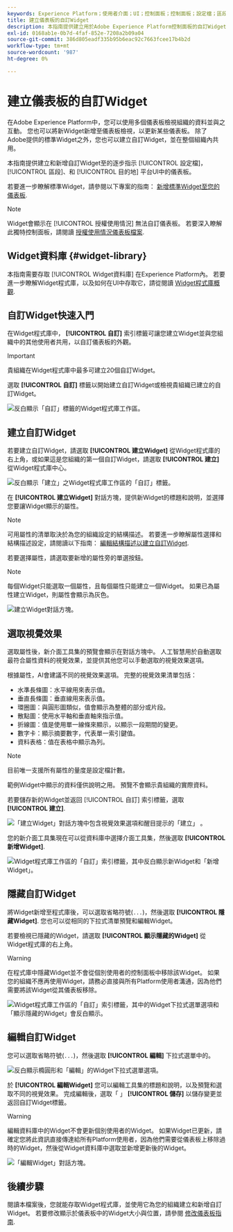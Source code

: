 ```yaml
---
keywords: Experience Platform；使用者介面；UI；控制面板；控制面板；設定檔；區段；目的地；授權使用；Widget；量度；
title: 建立儀表板的自訂Widget
description: 本指南提供建立用於Adobe Experience Platform控制面板的自訂Widget的逐步指示。
exl-id: 0168ab1e-0b7d-4faf-852e-7208a2b09a04
source-git-commit: 386d805eadf335b95b6eac92c7663fcee17b4b2d
workflow-type: tm+mt
source-wordcount: '987'
ht-degree: 0%

---
```


# 建立儀表板的自訂Widget

在Adobe Experience Platform中，您可以使用多個儀表板檢視組織的資料並與之互動。 您也可以將新Widget新增至儀表板檢視，以更新某些儀表板。 除了Adobe提供的標準Widget之外，您也可以建立自訂Widget，並在整個組織內共用。

本指南提供建立和新增自訂Widget至的逐步指示 [!UICONTROL 設定檔]， [!UICONTROL 區段]、和 [!UICONTROL 目的地] 平台UI中的儀表板。

若要進一步瞭解標準Widget，請參閱以下專案的指南： [新增標準Widget至您的儀表板](standard-widgets.md).

>[!NOTE]
>
>Widget會顯示在 [!UICONTROL 授權使用情況] 無法自訂儀表板。 若要深入瞭解此獨特控制面板，請閱讀 [授權使用情況儀表板檔案](../guides/license-usage.md).

## Widget資料庫 {#widget-library}

本指南需要存取 [!UICONTROL Widget資料庫] 在Experience Platform內。 若要進一步瞭解Widget程式庫，以及如何在UI中存取它，請從閱讀 [Widget程式庫概觀](widget-library.md).

## 自訂Widget快速入門

在Widget程式庫中， **[!UICONTROL 自訂]** 索引標籤可讓您建立Widget並與您組織中的其他使用者共用，以自訂儀表板的外觀。

>[!IMPORTANT]
>
>貴組織在Widget程式庫中最多可建立20個自訂Widget。

選取 **[!UICONTROL 自訂]** 標籤以開始建立自訂Widget或檢視貴組織已建立的自訂Widget。

![反白顯示「自訂」標籤的Widget程式庫工作區。](../images/customization/custom-widgets.png)

## 建立自訂Widget

若要建立自訂Widget，請選取 **[!UICONTROL 建立Widget]** 從Widget程式庫的右上角，或如果這是您組織的第一個自訂Widget，請選取 **[!UICONTROL 建立]** 從Widget程式庫中心。

![反白顯示「建立」之Widget程式庫工作區的「自訂」標籤。](../images/customization/create-widget.png)

在 **[!UICONTROL 建立Widget]** 對話方塊，提供新Widget的標題和說明，並選擇您要讓Widget顯示的屬性。

>[!NOTE]
>
>可用屬性的清單取決於為您的組織設定的結構描述。 若要進一步瞭解屬性選擇和結構描述設定，請閱讀以下指南： [編輯結構描述以建立自訂Widget](edit-schema.md).

若要選擇屬性，請選取要新增的屬性旁的單選按鈕。

>[!NOTE]
>
>每個Widget只能選取一個屬性，且每個屬性只能建立一個Widget。 如果已為屬性建立Widget，則屬性會顯示為灰色。

![建立Widget對話方塊。](../images/customization/create-widget-dialog.png)

## 選取視覺效果

選取屬性後，新介面工具集的預覽會顯示在對話方塊中。 人工智慧用於自動選取最符合屬性資料的視覺效果，並提供其他您可以手動選取的視覺效果選項。

根據屬性，AI會建議不同的視覺效果選項。 完整的視覺效果清單包括：

* 水準長條圖：水平線用來表示值。
* 垂直長條圖：垂直線用來表示值。
* 環圈圖：與圓形圖類似，值會顯示為整體的部分或片段。
* 散點圖：使用水平軸和垂直軸來指示值。
* 折線圖：值是使用單一線條來顯示，以顯示一段期間的變更。
* 數字卡：顯示摘要數字，代表單一索引鍵值。
* 資料表格：值在表格中顯示為列。

>[!NOTE]
>
>目前唯一支援所有屬性的量度是設定檔計數。
>
>範例Widget中顯示的資料僅供說明之用。 預覽不會顯示貴組織的實際資料。

若要儲存新的Widget並返回 [!UICONTROL 自訂] 索引標籤，選取 **[!UICONTROL 建立]**.

![「建立Widget」對話方塊中包含視覺效果選項和醒目提示的「建立」 。](../images/customization/create-widget-select-attribute.png)

您的新介面工具集現在可以從資料庫中選擇介面工具集，然後選取 **[!UICONTROL 新增Widget]**.

![Widget程式庫工作區的「自訂」索引標籤，其中反白顯示新Widget和「新增Widget」。](../images/customization/custom-widgets-new.png)

## 隱藏自訂Widget

將Widget新增至程式庫後，可以選取省略符號(`...`)，然後選取 **[!UICONTROL 隱藏Widget]**. 您也可以從相同的下拉式清單預覽和編輯Widget。

若要檢視已隱藏的Widget，請選取 **[!UICONTROL 顯示隱藏的Widget]** 從Widget程式庫的右上角。

>[!WARNING]
>
>在程式庫中隱藏Widget並不會從個別使用者的控制面板中移除該Widget。 如果您的組織不應再使用Widget，請務必直接與所有Platform使用者溝通，因為他們需要將該Widget從其儀表板移除。

![Widget程式庫工作區的「自訂」索引標籤，其中的Widget下拉式選單選項和「顯示隱藏的Widget」會反白顯示。](../images/customization/hide-widget.png)

## 編輯自訂Widget

您可以選取省略符號(`...`)，然後選取 **[!UICONTROL 編輯]** 下拉式選單中的。

![反白顯示橢圓形和「編輯」的Widget下拉式選單選項。](../images/customization/custom-widget-edit.png)

於 **[!UICONTROL 編輯Widget]** 您可以編輯工具集的標題和說明，以及預覽和選取不同的視覺效果。 完成編輯後，選取「 」 **[!UICONTROL 儲存]** 以儲存變更並返回自訂Widget標籤。

>[!WARNING]
>
>編輯資料庫中的Widget不會更新個別使用者的Widget。 如果Widget已更新，請確定您將此資訊直接傳達給所有Platform使用者，因為他們需要從儀表板上移除過時的Widget，然後從Widget資料庫中選取並新增更新後的Widget。

![「編輯Widget」對話方塊。](../images/customization/edit-widget.png)

## 後續步驟

閱讀本檔案後，您就能存取Widget程式庫，並使用它為您的組織建立和新增自訂Widget。 若要修改顯示於儀表板中的Widget大小與位置，請參閱 [修改儀表板指南](modify.md).
